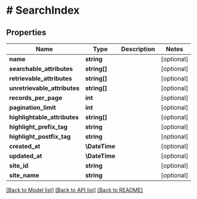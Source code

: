 # # SearchIndex

## Properties

Name | Type | Description | Notes
------------ | ------------- | ------------- | -------------
**name** | **string** |  | [optional]
**searchable_attributes** | **string[]** |  | [optional]
**retrievable_attributes** | **string[]** |  | [optional]
**unretrievable_attributes** | **string[]** |  | [optional]
**records_per_page** | **int** |  | [optional]
**pagination_limit** | **int** |  | [optional]
**highlightable_attributes** | **string[]** |  | [optional]
**highlight_prefix_tag** | **string** |  | [optional]
**highlight_postfix_tag** | **string** |  | [optional]
**created_at** | **\DateTime** |  | [optional]
**updated_at** | **\DateTime** |  | [optional]
**site_id** | **string** |  | [optional]
**site_name** | **string** |  | [optional]

[[Back to Model list]](../../README.md#models) [[Back to API list]](../../README.md#endpoints) [[Back to README]](../../README.md)
